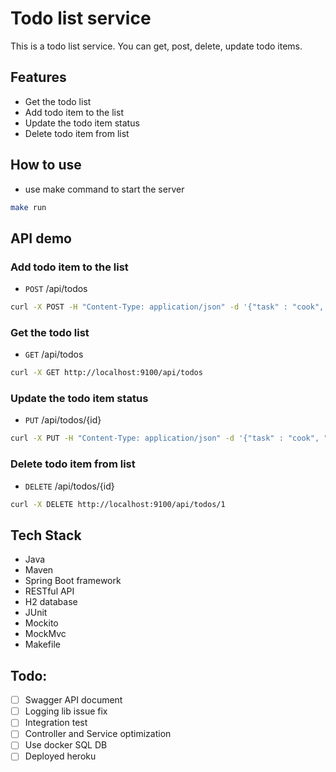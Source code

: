 # Todo list service

This is a todo list service. You can get, post, delete, update todo items.

## Features

- Get the todo list
- Add todo item to the list
- Update the todo item status
- Delete todo item from list

## How to use

- use make command to start the server

```bash
make run
```

## API demo

### Add todo item to the list

- `POST` /api/todos

```bash
curl -X POST -H "Content-Type: application/json" -d '{"task" : "cook", "status":1}' http://localhost:9100/api/todos
```

### Get the todo list

- `GET`  /api/todos

```bash
curl -X GET http://localhost:9100/api/todos
```

### Update the todo item status

- `PUT` /api/todos/{id}

```bash
curl -X PUT -H "Content-Type: application/json" -d '{"task" : "cook", "status":1}' http://localhost:9100/api/todos/1
```

### Delete todo item from list

- `DELETE` /api/todos/{id}

```bash
curl -X DELETE http://localhost:9100/api/todos/1
```

## Tech Stack

- Java
- Maven
- Spring Boot framework
- RESTful API
- H2 database
- JUnit
- Mockito
- MockMvc
- Makefile

## Todo:

- [ ] Swagger API document
- [ ] Logging lib issue fix
- [ ] Integration test
- [ ] Controller and Service optimization
- [ ] Use docker SQL DB
- [ ] Deployed heroku